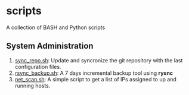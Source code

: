 # scripts
A collection of BASH and Python scripts

## System Administration

1. [sync_repo.sh](sync_repo/sync_repo.sh): Update and syncronize the git repository with the last configuration files.
2. [rsync_backup.sh](rsync_backup/rsync_backup.sh): A 7 days incremental backup tool using **rysnc**
3. [net_scan.sh](net_scan/net_scan.sh): A simple script to get a list of IPs assigned to up and running hosts.

